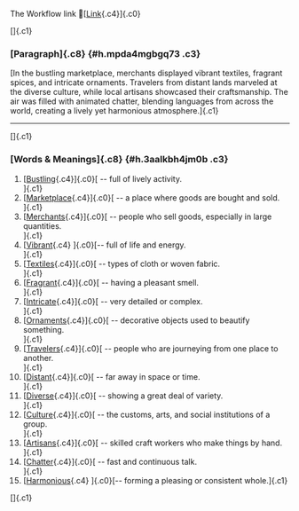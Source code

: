The Workflow link
👏[[Link](https://www.google.com/url?q=http://www.google.com&sa=D&source=editors&ust=1759185483114608&usg=AOvVaw3Z1P5tOww_PWwKE3J85OpK){.c4}]{.c0}

[]{.c1}

### [Paragraph]{.c8} {#h.mpda4mgbgq73 .c3}

[In the bustling marketplace, merchants displayed vibrant textiles,
fragrant spices, and intricate ornaments. Travelers from distant lands
marveled at the diverse culture, while local artisans showcased their
craftsmanship. The air was filled with animated chatter, blending
languages from across the world, creating a lively yet harmonious
atmosphere.]{.c1}

------------------------------------------------------------------------

[]{.c1}

### [Words & Meanings]{.c8} {#h.3aalkbh4jm0b .c3}

1.  [[Bustling](https://www.google.com/url?q=http://www.google.com&sa=D&source=editors&ust=1759185483115507&usg=AOvVaw2rds3apLiucRYcJmEMPXrY){.c4}]{.c0}[ --
    full of lively activity.\
    ]{.c1}
2.  [[Marketplace](https://www.google.com/url?q=http://www.google.com&sa=D&source=editors&ust=1759185483115798&usg=AOvVaw3lsmArLw2ymlifLOCfl0is){.c4}]{.c0}[ --
    a place where goods are bought and sold.\
    ]{.c1}
3.  [[Merchants](https://www.google.com/url?q=http://www.google.com&sa=D&source=editors&ust=1759185483116073&usg=AOvVaw0J56-1ww4F-_fS6Vkm-Qqh){.c4}]{.c0}[ --
    people who sell goods, especially in large quantities.\
    ]{.c1}
4.  [[Vibrant](https://www.google.com/url?q=http://www.google.com&sa=D&source=editors&ust=1759185483116378&usg=AOvVaw3LI0xTdZqedwycfsrxt7rc){.c4}
    ]{.c0}[-- full of life and energy.\
    ]{.c1}
5.  [[Textiles](https://www.google.com/url?q=http://www.google.com&sa=D&source=editors&ust=1759185483116542&usg=AOvVaw3bshpOEp1GXkS7RHZdfnaK){.c4}]{.c0}[ --
    types of cloth or woven fabric.\
    ]{.c1}
6.  [[Fragrant](https://www.google.com/url?q=http://www.google.com&sa=D&source=editors&ust=1759185483116775&usg=AOvVaw1ir3C1I_sdP_j47PExToPY){.c4}]{.c0}[ --
    having a pleasant smell.\
    ]{.c1}
7.  [[Intricate](https://www.google.com/url?q=http://www.google.com&sa=D&source=editors&ust=1759185483116924&usg=AOvVaw3PvsV5Vshz-5JqdRXwdcnO){.c4}]{.c0}[ --
    very detailed or complex.\
    ]{.c1}
8.  [[Ornaments](https://www.google.com/url?q=http://www.google.com&sa=D&source=editors&ust=1759185483117120&usg=AOvVaw2GeNK_GpFgiaCvDsuI9T3E){.c4}]{.c0}[ --
    decorative objects used to beautify something.\
    ]{.c1}
9.  [[Travelers](https://www.google.com/url?q=http://www.google.com&sa=D&source=editors&ust=1759185483117404&usg=AOvVaw3fXDNmssns5TIgCXZwWkQH){.c4}]{.c0}[ --
    people who are journeying from one place to another.\
    ]{.c1}
10. [[Distant](https://www.google.com/url?q=http://www.google.com&sa=D&source=editors&ust=1759185483117590&usg=AOvVaw1-1Ici9W2HrRJOgsUaAEs9){.c4}]{.c0}[ --
    far away in space or time.\
    ]{.c1}
11. [[Diverse](https://www.google.com/url?q=http://www.google.com&sa=D&source=editors&ust=1759185483117714&usg=AOvVaw0_p9rgmJtywn2D98YgksQ4){.c4}]{.c0}[ --
    showing a great deal of variety.\
    ]{.c1}
12. [[Culture](https://www.google.com/url?q=http://www.google.com&sa=D&source=editors&ust=1759185483117843&usg=AOvVaw3FNtlbVUvZJdjJL9Ojy2E2){.c4}]{.c0}[ --
    the customs, arts, and social institutions of a group.\
    ]{.c1}
13. [[Artisans](https://www.google.com/url?q=http://www.google.com&sa=D&source=editors&ust=1759185483118021&usg=AOvVaw0tY45LoxD4ZOkI9-O90TVE){.c4}]{.c0}[ --
    skilled craft workers who make things by hand.\
    ]{.c1}
14. [[Chatter](https://www.google.com/url?q=http://www.google.com&sa=D&source=editors&ust=1759185483118165&usg=AOvVaw1VW2Ahfxto8Pw4deN5Wvnj){.c4}]{.c0}[ --
    fast and continuous talk.\
    ]{.c1}
15. [[Harmonious](https://www.google.com/url?q=http://www.google.com&sa=D&source=editors&ust=1759185483118304&usg=AOvVaw1_Oh3uTDxNnD77QU3ISAiu){.c4}
    ]{.c0}[-- forming a pleasing or consistent whole.]{.c1}

[]{.c1}
